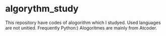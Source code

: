 # algorythm_study
This repository have codes of alogorithm which I studyed. Used languages are not unitied. Frequently Python:)
Alogoritmes are mainly from Atcoder.
